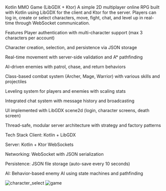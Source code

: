   Kotlin MMO Game (LibGDX + Ktor)
A simple 2D multiplayer online RPG built with Kotlin using LibGDX for the client and Ktor for the server.
Players can log in, create or select characters, move, fight, chat, and level up in real-time through WebSocket communication.

Features
Player authentication with multi-character support (max 3 characters per account)

Character creation, selection, and persistence via JSON storage

Real-time movement with server-side validation and A* pathfinding

AI-driven enemies with patrol, chase, and return behaviors

Class-based combat system (Archer, Mage, Warrior) with various skills and projectiles

Leveling system for players and enemies with scaling stats

Integrated chat system with message history and broadcasting

UI implemented with LibGDX scene2d (login, character screens, death screen)

Thread-safe, modular server architecture with strategy and factory patterns

Tech Stack
Client: Kotlin + LibGDX

Server: Kotlin + Ktor WebSockets

Networking: WebSocket with JSON serialization

Persistence: JSON file storage (auto-save every 10 seconds)

AI: Behavior-based enemy AI using state machines and pathfinding

![character_select](https://github.com/user-attachments/assets/9899cc8e-88b3-4f78-a8cd-098edb64d6fd)
![game](https://github.com/user-attachments/assets/d02c3e9a-8687-4437-a160-cf128019eae3)

